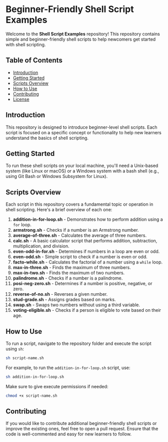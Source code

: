 
# Beginner-Friendly Shell Script Examples

Welcome to the **Shell Script Examples** repository! This repository contains simple and beginner-friendly shell scripts to help newcomers get started with shell scripting.

## Table of Contents

- [Introduction](#introduction)
- [Getting Started](#getting-started)
- [Scripts Overview](#scripts-overview)
- [How to Use](#how-to-use)
- [Contributing](#contributing)
- [License](#license)

## Introduction

This repository is designed to introduce beginner-level shell scripts. Each script is focused on a specific concept or functionality to help new learners understand the basics of shell scripting.

## Getting Started

To run these shell scripts on your local machine, you'll need a Unix-based system (like Linux or macOS) or a Windows system with a bash shell (e.g., using Git Bash or Windows Subsystem for Linux).

## Scripts Overview

Each script in this repository covers a fundamental topic or operation in shell scripting. Here's a brief overview of each one:

1. **addition-in-for-loop.sh** - Demonstrates how to perform addition using a `for` loop.
2. **armstrong.sh** - Checks if a number is an Armstrong number.
3. **average-of-three.sh** - Calculates the average of three numbers.
4. **calc.sh** - A basic calculator script that performs addition, subtraction, multiplication, and division.
5. **even-odd-in-for.sh** - Determines if numbers in a loop are even or odd.
6. **even-odd.sh** - Simple script to check if a number is even or odd.
7. **facto-while.sh** - Calculates the factorial of a number using a `while` loop.
8. **max-in-three.sh** - Finds the maximum of three numbers.
9. **max-in-two.sh** - Finds the maximum of two numbers.
10. **palindrome.sh** - Checks if a number is a palindrome.
11. **posi-neg-zero.sh** - Determines if a number is positive, negative, or zero.
12. **reverse-of-no.sh** - Reverses a given number.
13. **stud-grade.sh** - Assigns grades based on marks.
14. **swap.sh** - Swaps two numbers without using a third variable.
15. **voting-eligible.sh** - Checks if a person is eligible to vote based on their age.

## How to Use

To run a script, navigate to the repository folder and execute the script using `sh`:

```bash
sh script-name.sh
```

For example, to run the `addition-in-for-loop.sh` script, use:

```bash
sh addition-in-for-loop.sh
```

Make sure to give execute permissions if needed:

```bash
chmod +x script-name.sh
```

## Contributing

If you would like to contribute additional beginner-friendly shell scripts or improve the existing ones, feel free to open a pull request. Ensure that the code is well-commented and easy for new learners to follow.


